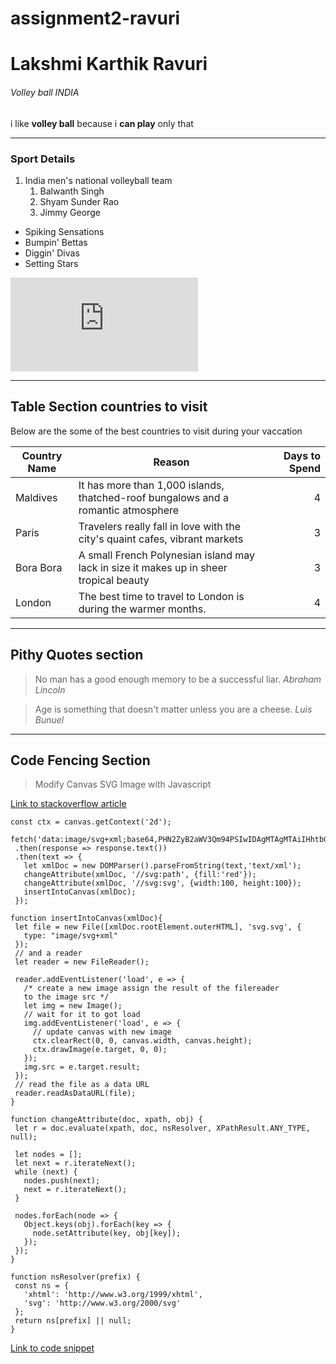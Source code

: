 # assignment2-ravuri
# Lakshmi Karthik Ravuri 
###### Volley ball INDIA

i like **volley ball** because i **can play** only that

---

### Sport Details
1. India men's national volleyball team
   1. Balwanth Singh
   2. Shyam Sunder Rao
   3. Jimmy George
* Spiking Sensations
* Bumpin' Bettas
* Diggin' Divas
* Setting Stars 

![Link to Aboutme File](https://github.com/ravuril/assignment2-ravuri/blob/main/AboutMe.md)

---

## Table Section countries to visit

Below are the some of the best countries to visit during your vaccation

| Country Name | Reason |  Days to Spend |
|--------------|--------|---------------:|
| Maldives | It has more than 1,000 islands, thatched-roof bungalows and a romantic atmosphere | 4 |
| Paris |  Travelers really fall in love with the city's quaint cafes, vibrant markets | 3 |
| Bora Bora | A small French Polynesian island may lack in size it makes up in sheer tropical beauty| 3 |
| London | The best time to travel to London is during the warmer months. | 4 |

---

##  Pithy Quotes section
>No man has a good enough memory to be a successful liar. *Abraham Lincoln*

>Age is something that doesn't matter unless you are a cheese. *Luis Bunuel*

---

## Code Fencing Section
 >Modify Canvas SVG Image with Javascript

 [Link to stackoverflow article](https://stackoverflow.com/questions75274984modify-canvas-svg-image-with-javascript)

 ``` const canvas = document.getElementById('canvas');
 const ctx = canvas.getContext('2d');

 fetch('data:image/svg+xml;base64,PHN2ZyB2aWV3Qm94PSIwIDAgMTAgMTAiIHhtbG5zPSJodHRwOi8vd3d3LnczLm9yZy8yMDAwL3N2ZyI+CiAgPHBhdGggZD0iTSA1IDAgTCAwIDUgTCA1IDEwIEwgMTAgNSBaIiAvPgo8L3N2Zz4=')
  .then(response => response.text())
  .then(text => {
    let xmlDoc = new DOMParser().parseFromString(text,'text/xml');
    changeAttribute(xmlDoc, '//svg:path', {fill:'red'});
    changeAttribute(xmlDoc, '//svg:svg', {width:100, height:100});
    insertIntoCanvas(xmlDoc);
  });

 function insertIntoCanvas(xmlDoc){
  let file = new File([xmlDoc.rootElement.outerHTML], 'svg.svg', {
    type: "image/svg+xml"
  });
  // and a reader
  let reader = new FileReader();
  
  reader.addEventListener('load', e => {
    /* create a new image assign the result of the filereader
    to the image src */
    let img = new Image();
    // wait for it to got load
    img.addEventListener('load', e => {
      // update canvas with new image
      ctx.clearRect(0, 0, canvas.width, canvas.height);
      ctx.drawImage(e.target, 0, 0);
    });
    img.src = e.target.result;
  });
  // read the file as a data URL
  reader.readAsDataURL(file);
 }

 function changeAttribute(doc, xpath, obj) {
  let r = doc.evaluate(xpath, doc, nsResolver, XPathResult.ANY_TYPE, null);

  let nodes = [];
  let next = r.iterateNext();
  while (next) {
    nodes.push(next);
    next = r.iterateNext();
  }

  nodes.forEach(node => {
    Object.keys(obj).forEach(key => {
      node.setAttribute(key, obj[key]);
    });
  });
 }

 function nsResolver(prefix) {
  const ns = {
    'xhtml': 'http://www.w3.org/1999/xhtml',
    'svg': 'http://www.w3.org/2000/svg'
  };
  return ns[prefix] || null;
 } 
 ```

[Link to code snippet](https://stackoverflow.com/questions75274984modify-canvas-svg-image-with-javascript)
